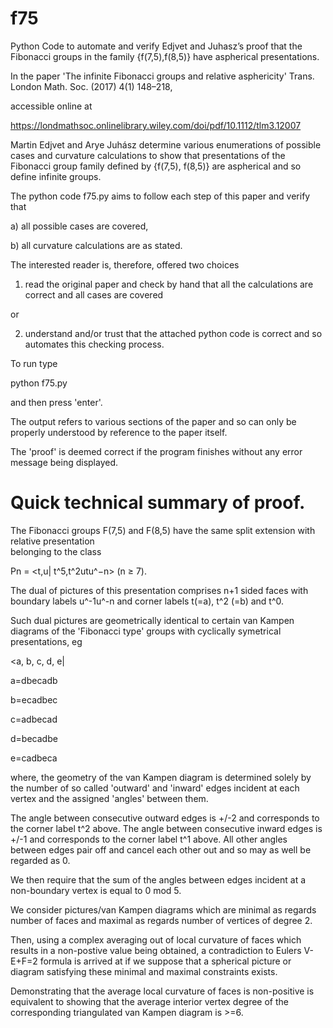 # f75
Python Code to automate and verify Edjvet and Juhasz’s proof that the 
Fibonacci groups in the family {f(7,5),f(8,5)} have aspherical presentations.

In the paper 'The infinite Fibonacci groups and relative asphericity' 
Trans. London Math. Soc. (2017) 4(1) 148–218, 

accessible online at

https://londmathsoc.onlinelibrary.wiley.com/doi/pdf/10.1112/tlm3.12007

Martin Edjvet and Arye Juhász determine various enumerations of 
possible cases and curvature calculations to show that presentations of the 
Fibonacci group family defined by {f(7,5), f(8,5)} are aspherical
 and so define infinite groups. 

The python code f75.py aims to follow each step of this  paper
and verify that 

a) all possible cases are covered, 

b) all curvature calculations are as stated.

The interested reader is, therefore, offered two choices 

1) read the original paper and check by hand that all 
the calculations are correct and all cases are covered 

or

2) understand and/or trust that the attached python 
code is correct and so automates this checking process.

To run type 

 python f75.py 

and then press 'enter'.

The output refers to various sections of the paper
and so can only be properly understood by reference to the 
paper itself.

The 'proof' is deemed correct if the program finishes
without any error message being displayed.

# Quick technical summary of proof.

The Fibonacci groups F(7,5) and F(8,5) have the 
same split extension with relative presentation  
belonging to the class 

Pn = <t,u| t^5,t^2utu^−n> (n ≥ 7).

The dual of pictures of this presentation comprises 
n+1 sided faces with boundary labels u^-1u^-n and 
corner labels t(=a), t^2 (=b) and t^0.

Such dual pictures are geometrically identical to 
certain van Kampen diagrams of the 'Fibonacci type' groups 
with cyclically symetrical presentations, eg

<a, b, c, d, e|

a=dbecadb

b=ecadbec

c=adbecad

d=becadbe

e=cadbeca
>

where, the geometry of the van Kampen diagram 
is determined solely by the number of so called 
'outward' and 'inward' edges incident at each vertex 
and the assigned 'angles' between them. 

The angle between consecutive outward edges is +/-2 and 
corresponds to the corner label t^2 above. 
The angle between consecutive inward edges is +/-1 
and corresponds to the corner label t^1 above. 
All other angles between edges pair off and cancel 
each other out and so may as well be regarded as 0. 

We then require that the sum of the angles between 
edges incident at a non-boundary vertex is equal 
to 0 mod 5.

We consider pictures/van Kampen diagrams which are 
minimal as regards number of faces and maximal as 
regards number of vertices of degree 2.

Then, using a complex averaging out of local 
curvature of faces which results in a non-postive
value being obtained,  a contradiction to 
Eulers V-E+F=2 formula is arrived at if we suppose
that a spherical picture or diagram satisfying these minimal and maximal 
constraints exists.

Demonstrating that the average local curvature of 
faces is non-positive is equivalent to showing that 
the average interior vertex degree of the 
corresponding triangulated van Kampen diagram is >=6.
